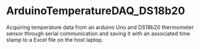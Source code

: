 # ArduinoTemperatureDAQ_DS18b20
Acquiring temperature data from an arduino Uno and DS18b20 thermometer sensor through serial communication and saving it with an associated time stamp to a Excel file on the host laptop. 
